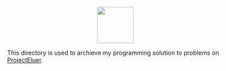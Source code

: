 <p align="center">
  <a href="https://projecteuler.net">
     <img height=85 src="https://projecteuler.net/images/euler_portrait.png">
    </a>
</p>

This directory is used to archieve my programming solution to problems on [ProjectEluer](https://projecteuler.net).
